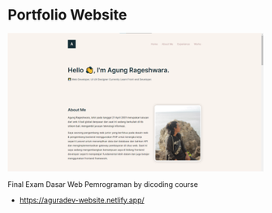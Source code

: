 # Portfolio Website

![webpage image](/assets/gambar/Project/website-page.png)

Final Exam Dasar Web Pemrograman by dicoding course

- https://aguradev-website.netlify.app/